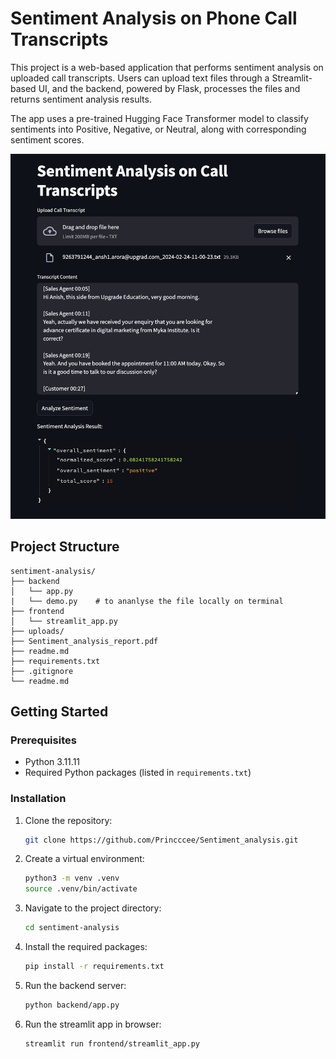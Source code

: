 # Sentiment Analysis on Phone Call Transcripts

This project is a web-based application that performs sentiment analysis on uploaded call transcripts. Users can upload text files through a Streamlit-based UI, and the backend, powered by Flask, processes the files and returns sentiment analysis results.

The app uses a pre-trained Hugging Face Transformer model to classify sentiments into Positive, Negative, or Neutral, along with corresponding sentiment scores.

![Sentiment Analysis](home.png)

## Project Structure

```
sentiment-analysis/
├── backend
│   └── app.py
|   └── demo.py    # to ananlyse the file locally on terminal
├── frontend
│   └── streamlit_app.py
├── uploads/
├── Sentiment_analysis_report.pdf
├── readme.md
├── requirements.txt
├── .gitignore
└── readme.md               
```

## Getting Started

### Prerequisites

- Python 3.11.11
- Required Python packages (listed in `requirements.txt`)

### Installation

1. Clone the repository:
    ```sh
    git clone https://github.com/Princccee/Sentiment_analysis.git
    ```
2. Create a virtual environment:
    ```sh
    python3 -m venv .venv
    source .venv/bin/activate
    ```    
3. Navigate to the project directory:
    ```sh
    cd sentiment-analysis
    ```
4. Install the required packages:
    ```sh
    pip install -r requirements.txt
    ```
5. Run the backend server:
    ```sh
    python backend/app.py
    ```
6. Run the streamlit app in browser:
    ```sh
    streamlit run frontend/streamlit_app.py
    ```    
